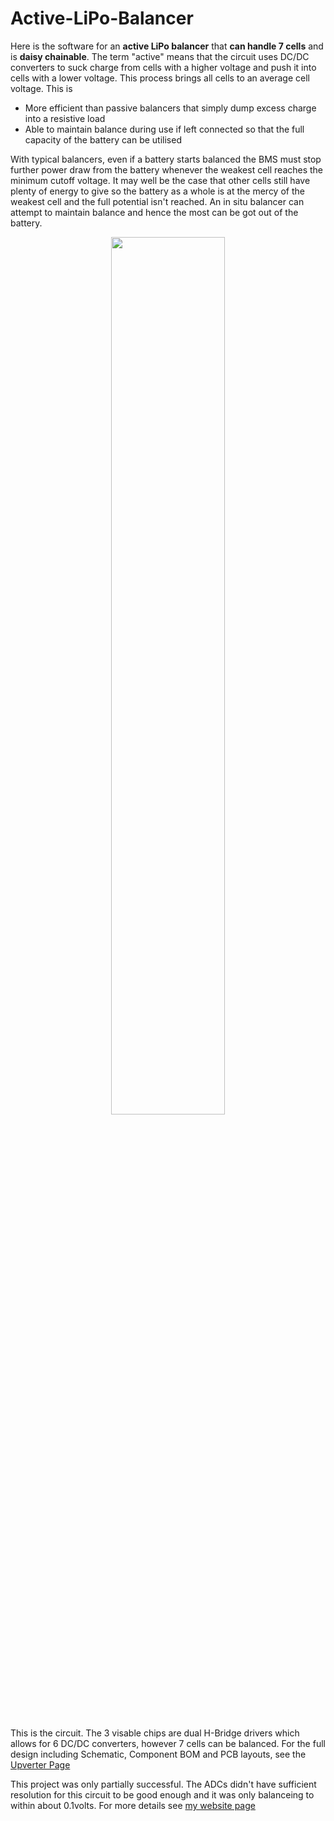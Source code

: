 # Active-LiPo-Balancer
Here is the software for an <b>active LiPo balancer</b> that <b>can handle 7 cells</b> and is <b>daisy chainable</b>. The term "active" means that the circuit uses DC/DC converters to suck charge from cells with a higher voltage and push it into cells with a lower voltage. This process brings all cells to an average cell voltage. This is 
<ul>
  <li>More efficient than passive balancers that simply dump excess charge into a resistive load</li>
  <li>Able to maintain balance during use if left connected so that the full capacity of the battery can be utilised</li>
</ul>
With typical balancers, even if a battery starts balanced the BMS must stop further power draw from the battery whenever the weakest cell reaches the minimum cutoff voltage. It may well be the case that other cells still have plenty of energy to give so the battery as a whole is at the mercy of the weakest cell and the full potential isn't reached. An in situ balancer can attempt to maintain balance and hence the most can be got out of the battery.   

<br>

<p align="center">
  <img src="http://www.jamesfotherby.com/Images/Balancer/Circuit_No_Border.jpg" width="60%">
</p>

<br>

This is the circuit. The 3 visable chips are dual H-Bridge drivers which allows for 6 DC/DC converters, however 7 cells can be balanced. For the full design including Schematic, Component BOM and PCB layouts, see the <a href = "https://upverter.com/fotherja/802f175a0b0332e8/6S-Dynamic-LiPo-Balancer/">Upverter Page</a> 

This project was only partially successful. The ADCs didn't have sufficient resolution for this circuit to be good enough and it was only balanceing to within about 0.1volts. For more details see <a href="http://www.jamesfotherby.com/Balancer.html">my website page</a>

